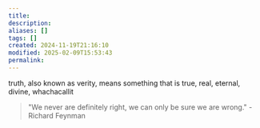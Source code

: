```yaml
---
title: 
description: 
aliases: []
tags: []
created: 2024-11-19T21:16:10
modified: 2025-02-09T15:53:43
permalink:
---
```


truth, also known as verity, means something that is true, real, eternal, divine, whachacallit

> "We never are definitely right, we can only be sure we are wrong." - Richard Feynman
